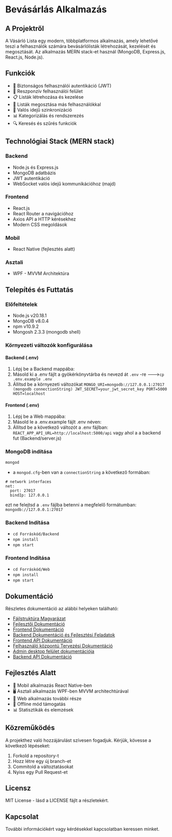 # Bevásárlás Alkalmazás

## A Projektről

A Vásárló Lista egy modern, többplatformos alkalmazás, amely lehetővé teszi a felhasználók számára bevásárlólisták létrehozását, kezelését és megosztását. Az alkalmazás MERN stack-et használ (MongoDB, Express.js, React.js, Node.js).

## Funkciók

- 🔐 Biztonságos felhasználói autentikáció (JWT)
- 📱 Reszponzív felhasználói felület
- 📋 Listák létrehozása és kezelése
- 👥 Listák megosztása más felhasználókkal
- 🔄 Valós idejű szinkronizáció
- 📊 Kategorizálás és rendszerezés
- 🔍 Keresés és szűrés funkciók

## Technológiai Stack (MERN stack)

### Backend

- Node.js és Express.js
- MongoDB adatbázis
- JWT autentikáció
- WebSocket valós idejű kommunikációhoz (majd)

### Frontend

- React.js
- React Router a navigációhoz
- Axios API a HTTP kérésekhez
- Modern CSS megoldások

### Mobil

- React Native (fejlesztés alatt)

### Asztali

- WPF - MVVM Architektúra

## Telepítés és Futtatás

### Előfeltételek

- Node.js v20.18.1
- MongoDB v8.0.4
- npm v10.9.2
- Mongosh 2.3.3 (mongodb shell)

### Környezeti változók konfigurálása

#### Backend (.env)

1. Lépj be a Backend mappába:
2. Másold ki a .env fájlt a gyökérkönyvtárba és nevezd át `.env` -re --->```cp .env.example .env```
3. Állítsd be a környezeti változókat
`MONGO_URI=mongodb://127.0.0.1:27017 (mongodb connectionString)
JWT_SECRET=your_jwt_secret_key
PORT=5000
HOST=localhost`

#### Frontend (.env)

1. Lépj be a Web mappába:
2. Másold le a .env.example fájlt .env néven:
3. Állítsd be a következő változót a .env fájlban: `REACT_APP_API_URL=http://localhost:5000/api` vagy ahol a a backend fut (Backend/server.js)

### MongoDB indítása

``` bash
mongod
```

- a `mongod.cfg`-ben van a `connectionString` a következő formában:

```
# network interfaces
net:
  port: 27017
  bindIp: 127.0.0.1
```

ezt ne felejtsd a `.env` fájlba betenni a megfelelő formátumban: `mongodb://127.0.0.1:27017`

### Backend Indítása

- ```cd Forráskód/Backend```
- ```npm install```
- ```npm start```

### Frontend Indítása

- ```cd Forráskód/Web```
- ```npm install```
- ```npm start```

## Dokumentáció

Részletes dokumentáció az alábbi helyeken található:

- [Fájlstruktúra Magyarázat](Dokumentáció/Fejlesztői%20napló/fileStructure.md)
- [Fejlesztői Dokumentáció](Dokumentáció/Fejlesztői%20napló/tervezés.md)
- [Frontend Dokumentáció](Forráskód/Web/web-app/README.md)
- [Backend Dokumentáció és Fejlesztési Feladatok](Dokumentáció/Fejlesztői%20napló/development.md)
- [Frontend API Dokumentáció](Dokumentáció/Fejlesztői%20napló/api/frontend-api.md)
- [Felhasználó központú Tervezési Dokumentáció](Dokumentáció/Fejlesztői%20napló/felhasznalo-kozpontu-tervezes.md)
- [Admin desktop felület dokumentációja](Dokumentáció/Fejlesztői%20napló/admin-desktop-mvvm-wpf-csharp.md)
- [Backend API Dokumentáció](Dokumentáció/Fejlesztői%20napló/api/Backend-API.md)
## Fejlesztés Alatt

- 📱 Mobil alkalmazás React Native-ben
- 🖥️ Asztali alkalmazás WPF-ben MVVM architechtúrával
- 🛜 Web alkalmazás további része
- 🔄 Offline mód támogatás
- 📊 Statisztikák és elemzések

## Közreműködés

A projekthez való hozzájárulást szívesen fogadjuk. Kérjük, kövesse a következő lépéseket:

1. Forkold a repository-t
2. Hozz létre egy új branch-et
3. Commitold a változtatásokat
4. Nyiss egy Pull Request-et

## Licensz

MIT License - lásd a LICENSE fájlt a részletekért.

## Kapcsolat

További információkért vagy kérdésekkel kapcsolatban keressen minket.
